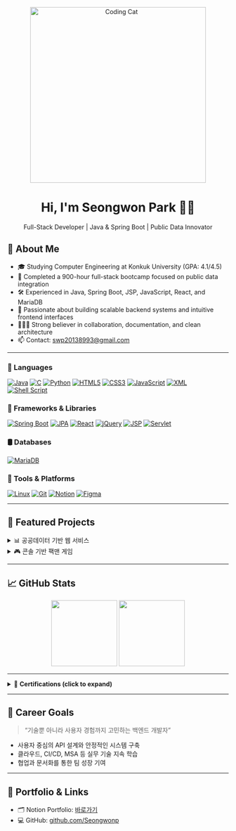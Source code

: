 <!--
**Seongwonp/Seongwonp** is a ✨ _special_ ✨ repository because its `README.md` (this file) appears on your GitHub profile.

Here are some ideas to get you started:

- 🔭 I’m currently working on ...
- 🌱 I’m currently learning ...
- 👯 I’m looking to collaborate on ...
- 🤔 I’m looking for help with ...
- 💬 Ask me about ...
- 📫 How to reach me: ...
- 😄 Pronouns: ...
- ⚡ Fun fact: ...
-->
<p align="center">
  <img src="https://github.com/Seongwonp/Seongwonp/blob/main/codingCat.gif?raw=true" alt="Coding Cat" width="400"/>
</p>

<h1 align="center">Hi, I'm Seongwon Park 👨‍💻</h1>
<p align="center">
  Full-Stack Developer | Java & Spring Boot | Public Data Innovator
</p>

## 👋 About Me

- 🎓 Studying Computer Engineering at Konkuk University (GPA: 4.1/4.5)
- 🧠 Completed a 900-hour full-stack bootcamp focused on public data integration
- 🛠️ Experienced in Java, Spring Boot, JSP, JavaScript, React, and MariaDB
- 🧩 Passionate about building scalable backend systems and intuitive frontend interfaces
- 🧑‍🤝‍🧑 Strong believer in collaboration, documentation, and clean architecture
- 📫 Contact: swp20138993@gmail.com

---

### 🧩 Languages  
[![Java](https://img.shields.io/badge/Java-007396?style=flat&logo=java&logoColor=white)](https://www.oracle.com/java/)
[![C](https://img.shields.io/badge/C-00599C?style=flat&logo=c&logoColor=white)](https://en.cppreference.com/w/c)
[![Python](https://img.shields.io/badge/Python-3776AB?style=flat&logo=python&logoColor=white)](https://www.python.org/)
[![HTML5](https://img.shields.io/badge/HTML5-E34F26?style=flat&logo=html5&logoColor=white)](https://developer.mozilla.org/en-US/docs/Web/HTML)
[![CSS3](https://img.shields.io/badge/CSS3-1572B6?style=flat&logo=css3&logoColor=white)](https://developer.mozilla.org/en-US/docs/Web/CSS)
[![JavaScript](https://img.shields.io/badge/JavaScript-F7DF1E?style=flat&logo=javascript&logoColor=black)](https://developer.mozilla.org/en-US/docs/Web/JavaScript)
[![XML](https://img.shields.io/badge/XML-FF6600?style=flat&logo=xml&logoColor=white)](https://www.w3schools.com/xml/)
[![Shell Script](https://img.shields.io/badge/Shell_Script-121011?style=flat&logo=gnu-bash&logoColor=white)](https://www.gnu.org/software/bash/)

### 🧱 Frameworks & Libraries  
[![Spring Boot](https://img.shields.io/badge/Spring_Boot-6DB33F?style=flat&logo=spring-boot&logoColor=white)](https://spring.io/projects/spring-boot)
[![JPA](https://img.shields.io/badge/JPA-59666C?style=flat&logo=hibernate&logoColor=white)](https://hibernate.org/)
[![React](https://img.shields.io/badge/React-61DAFB?style=flat&logo=react&logoColor=black)](https://reactjs.org/)
[![jQuery](https://img.shields.io/badge/jQuery-0769AD?style=flat&logo=jquery&logoColor=white)](https://jquery.com/)
[![JSP](https://img.shields.io/badge/JSP-007396?style=flat&logo=apachetomcat&logoColor=white)](https://tomcat.apache.org/)
[![Servlet](https://img.shields.io/badge/Servlet-6A5ACD?style=flat)](https://docs.oracle.com/javaee/7/tutorial/servlets.htm)

### 🛢️ Databases  
[![MariaDB](https://img.shields.io/badge/MariaDB-003545?style=flat&logo=mariadb&logoColor=white)](https://mariadb.org/)

### 🧰 Tools & Platforms  
[![Linux](https://img.shields.io/badge/Linux-FCC624?style=flat&logo=linux&logoColor=black)](https://www.kernel.org/)
[![Git](https://img.shields.io/badge/Git-F05032?style=flat&logo=git&logoColor=white)](https://git-scm.com/)
[![Notion](https://img.shields.io/badge/Notion-000000?style=flat&logo=notion&logoColor=white)](https://www.notion.so/)
[![Figma](https://img.shields.io/badge/Figma-F24E1E?style=flat&logo=figma&logoColor=white)](https://www.figma.com/)

 

---

## 📂 Featured Projects

<details>
<summary>📊 공공데이터 기반 웹 서비스</summary>

- **Role**: Backend Developer & Team Lead  
- **Tech**: Java, Spring Boot, JSP, jQuery, MariaDB  
- **Highlights**:  
  - 설계부터 API 명세, DB 연동, 배포까지 전 주기 주도  
  - 외부 API 응답 지연 문제를 비동기 처리로 해결  
  - Git & Notion 기반 협업 및 문서화  

</details>

<details>
<summary>🎮 콘솔 기반 팩맨 게임</summary>

- **Tech**: Java, GUI, 이벤트 처리  
- **Highlights**:  
  - J프레임과 버튼을 활용한 GUI 게임 구현  

</details>


---

## 📈 GitHub Stats

<p align="center">
  <img src="https://github-readme-stats.vercel.app/api?username=Seongwonp&show_icons=true&theme=tokyonight" height="150" />
  <img src="https://github-readme-stats.vercel.app/api/top-langs/?username=Seongwonp&layout=compact&theme=tokyonight" height="150" />
</p>

---

<details>
<summary>🧾 <strong>Certifications (click to expand)</strong></summary>

-  컴퓨터활용능력 1급 (2025)  
-  네트워크전문가 1급 (2025)  
-  리눅스 마스터 2급 (2025)  
-  SQLD (예정)  
-  정보처리기사 (예정)  
-  PCCP Level 3 (예정)  

</details>


---

## 🧭 Career Goals

> “기술뿐 아니라 사용자 경험까지 고민하는 백엔드 개발자”

- 사용자 중심의 API 설계와 안정적인 시스템 구축
- 클라우드, CI/CD, MSA 등 실무 기술 지속 학습
- 협업과 문서화를 통한 팀 성장 기여

---

## 📌 Portfolio & Links

- 🗂️ Notion Portfolio: [바로가기](https://www.notion.so/1d0d109330638013ba09e4637a9fe1c2)
- 💻 GitHub: [github.com/Seongwonp](https://github.com/Seongwonp)




